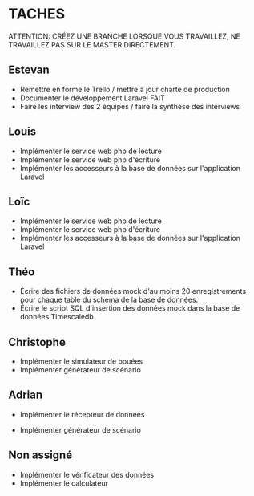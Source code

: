 # TACHES

ATTENTION:  CRÉEZ UNE BRANCHE LORSQUE VOUS TRAVAILLEZ, NE TRAVAILLEZ PAS SUR LE MASTER DIRECTEMENT.

## Estevan

* Remettre en forme le Trello / mettre à jour charte de production
* Documenter le développement Laravel                                                        FAIT
* Faire les interview des 2 équipes / faire la synthèse des interviews

## Louis

* Implémenter le service web php de lecture
* Implémenter le service web php d'écriture
* Implémenter les accesseurs à la base de données sur l'application Laravel

## Loïc

* Implémenter le service web php de lecture
* Implémenter le service web php d'écriture
* Implémenter les accesseurs à la base de données sur l'application Laravel

## Théo

- Écrire des fichiers de données mock d'au moins 20 enregistrements pour chaque table du schéma de la base de données.
- Écrire le script SQL d'insertion des données mock dans la base de données Timescaledb.

## Christophe

* Implémenter le simulateur de bouées 
* Implémenter générateur de scénario

## Adrian

* Implémenter le récepteur de données

* Implémenter générateur de scénario





## Non assigné

* Implémenter le vérificateur des données
* Implémenter le calculateur